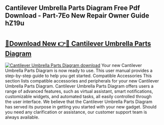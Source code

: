 ## Cantilever Umbrella Parts Diagram Free Pdf Download - Part-7Eo New Repair Owner Guide hZ19u

# <h2><a href="http://dfquzai.blite.top/?on=Cantilever+Umbrella+Parts+Diagram">🔗Download New 👉🔴 Cantilever Umbrella Parts Diagram</a></h2>

[![Cantilever Umbrella Parts Diagram download](https://i.imgur.com/lujVjoI.png)](http://dfquzai.blite.top/?on=Cantilever+Umbrella+Parts+Diagram)
Your new Cantilever Umbrella Parts Diagram is now ready to use. This user manual provides a step-by-step guide to help you get started. Compatible Accessories This section lists compatible accessories and peripherals for your new Cantilever Umbrella Parts Diagram. Cantilever Umbrella Parts Diagram offers users a range of advanced features, such as virtual assistant, smart notifications, customizable widgets, and automated tasks, all easily controlled through the user interface. We believe that the Cantilever Umbrella Parts Diagram has served its purpose in getting you started with your new gadget. Should you need any clarification or assistance, our customer support team is always available.
